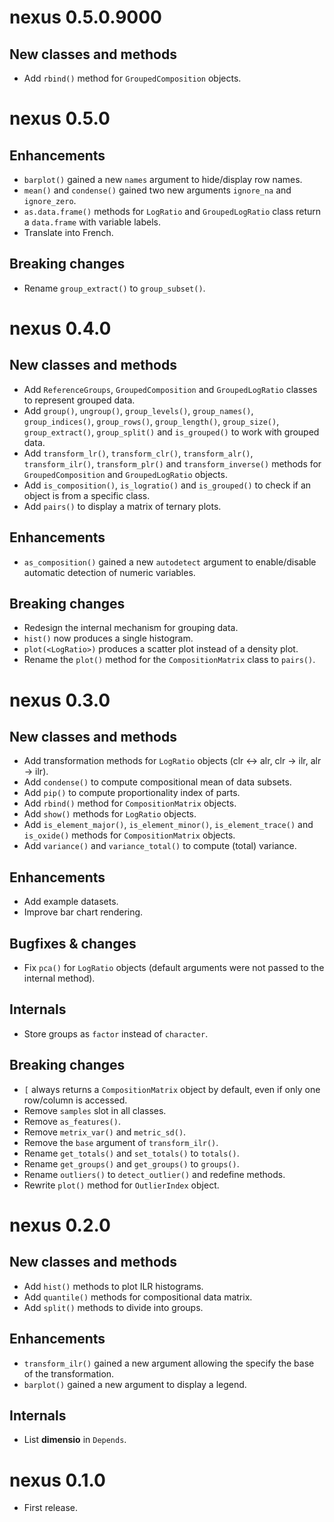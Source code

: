 # nexus 0.5.0.9000
## New classes and methods
* Add `rbind()` method for `GroupedComposition` objects.

# nexus 0.5.0
## Enhancements
* `barplot()` gained a new `names` argument to hide/display row names.
* `mean()` and `condense()` gained two new arguments `ignore_na` and `ignore_zero`.
* `as.data.frame()` methods for `LogRatio` and `GroupedLogRatio` class return a `data.frame` with variable labels.
* Translate into French.

## Breaking changes
* Rename `group_extract()` to `group_subset()`.

# nexus 0.4.0
## New classes and methods
* Add `ReferenceGroups`, `GroupedComposition` and `GroupedLogRatio` classes to represent grouped data.
* Add `group()`, `ungroup()`, `group_levels()`, `group_names()`, `group_indices()`, `group_rows()`, `group_length()`, `group_size()`, `group_extract()`, `group_split()` and `is_grouped()` to work with grouped data.
* Add `transform_lr()`, `transform_clr()`, `transform_alr()`, `transform_ilr()`, `transform_plr()` and `transform_inverse()` methods for `GroupedComposition` and `GroupedLogRatio` objects.
* Add `is_composition()`, `is_logratio()` and `is_grouped()` to check if an object is from a specific class.
* Add `pairs()` to display a matrix of ternary plots.

## Enhancements
* `as_composition()` gained a new `autodetect` argument to enable/disable automatic detection of numeric variables.

## Breaking changes
* Redesign the internal mechanism for grouping data.
* `hist()` now produces a single histogram.
* `plot(<LogRatio>)` produces a scatter plot instead of a density plot.
* Rename the `plot()` method for the `CompositionMatrix` class to `pairs()`.

# nexus 0.3.0
## New classes and methods
* Add transformation methods for `LogRatio` objects (clr <-> alr, clr -> ilr, alr -> ilr).
* Add `condense()` to compute compositional mean of data subsets.
* Add `pip()` to compute proportionality index of parts.
* Add `rbind()` method for `CompositionMatrix` objects.
* Add `show()` methods for `LogRatio` objects.
* Add `is_element_major()`, `is_element_minor()`, `is_element_trace()` and `is_oxide()` methods for `CompositionMatrix` objects.
* Add `variance()` and `variance_total()` to compute (total) variance.

## Enhancements
* Add example datasets.
* Improve bar chart rendering.

## Bugfixes & changes
* Fix `pca()` for `LogRatio` objects (default arguments were not passed to the internal method).

## Internals
* Store groups as `factor` instead of `character`.

## Breaking changes
* `[` always returns a `CompositionMatrix` object by default, even if only one row/column is accessed.
* Remove `samples` slot in all classes.
* Remove `as_features()`.
* Remove `metrix_var()` and `metric_sd()`.
* Remove the `base` argument of `transform_ilr()`.
* Rename `get_totals()` and `set_totals()` to `totals()`.
* Rename `get_groups()` and `get_groups()` to `groups()`.
* Rename `outliers()` to `detect_outlier()` and redefine methods.
* Rewrite `plot()` method for `OutlierIndex` object.

# nexus 0.2.0
## New classes and methods
* Add `hist()` methods to plot ILR histograms.
* Add `quantile()` methods for compositional data matrix.
* Add `split()` methods to divide into groups.

## Enhancements
* `transform_ilr()` gained a new argument allowing the specify the base of the transformation.
* `barplot()` gained a new argument to display a legend.

## Internals
* List **dimensio** in `Depends`.

# nexus 0.1.0

* First release.
